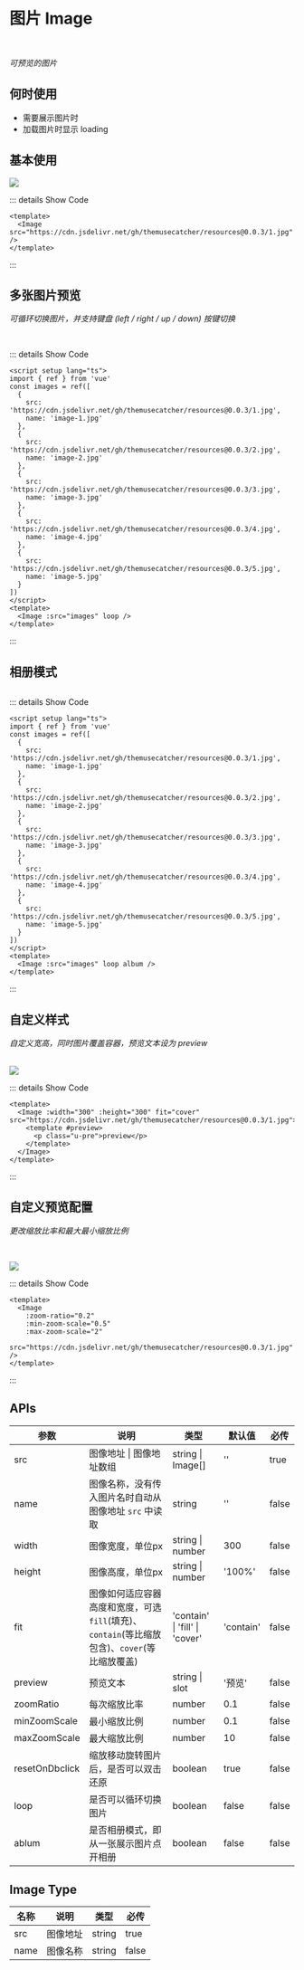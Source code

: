 # 图片 Image<BackTop />

<br/>

*可预览的图片*

## 何时使用

- 需要展示图片时
- 加载图片时显示 loading

<script setup lang="ts">
import { ref } from 'vue'
const images = ref([
  {
    src: 'https://cdn.jsdelivr.net/gh/themusecatcher/resources@0.0.3/1.jpg',
    name: 'image-1.jpg'
  },
  {
    src: 'https://cdn.jsdelivr.net/gh/themusecatcher/resources@0.0.3/2.jpg',
    name: 'image-2.jpg'
  },
  {
    src: 'https://cdn.jsdelivr.net/gh/themusecatcher/resources@0.0.3/3.jpg',
    name: 'image-3.jpg'
  },
  {
    src: 'https://cdn.jsdelivr.net/gh/themusecatcher/resources@0.0.3/4.jpg',
    name: 'image-4.jpg'
  },
  {
    src: 'https://cdn.jsdelivr.net/gh/themusecatcher/resources@0.0.3/5.jpg',
    name: 'image-5.jpg'
  }
])
</script>

## 基本使用

<Image src="https://cdn.jsdelivr.net/gh/themusecatcher/resources@0.0.3/1.jpg" />

::: details Show Code

```vue
<template>
  <Image src="https://cdn.jsdelivr.net/gh/themusecatcher/resources@0.0.3/1.jpg" />
</template>
```

:::

## 多张图片预览

*可循环切换图片，并支持键盘 (left / right / up / down) 按键切换*

<br/>

<Image :src="images" loop />

::: details Show Code

```vue
<script setup lang="ts">
import { ref } from 'vue'
const images = ref([
  {
    src: 'https://cdn.jsdelivr.net/gh/themusecatcher/resources@0.0.3/1.jpg',
    name: 'image-1.jpg'
  },
  {
    src: 'https://cdn.jsdelivr.net/gh/themusecatcher/resources@0.0.3/2.jpg',
    name: 'image-2.jpg'
  },
  {
    src: 'https://cdn.jsdelivr.net/gh/themusecatcher/resources@0.0.3/3.jpg',
    name: 'image-3.jpg'
  },
  {
    src: 'https://cdn.jsdelivr.net/gh/themusecatcher/resources@0.0.3/4.jpg',
    name: 'image-4.jpg'
  },
  {
    src: 'https://cdn.jsdelivr.net/gh/themusecatcher/resources@0.0.3/5.jpg',
    name: 'image-5.jpg'
  }
])
</script>
<template>
  <Image :src="images" loop />
</template>
```

:::

## 相册模式

<Image :src="images" loop album />

::: details Show Code

```vue
<script setup lang="ts">
import { ref } from 'vue'
const images = ref([
  {
    src: 'https://cdn.jsdelivr.net/gh/themusecatcher/resources@0.0.3/1.jpg',
    name: 'image-1.jpg'
  },
  {
    src: 'https://cdn.jsdelivr.net/gh/themusecatcher/resources@0.0.3/2.jpg',
    name: 'image-2.jpg'
  },
  {
    src: 'https://cdn.jsdelivr.net/gh/themusecatcher/resources@0.0.3/3.jpg',
    name: 'image-3.jpg'
  },
  {
    src: 'https://cdn.jsdelivr.net/gh/themusecatcher/resources@0.0.3/4.jpg',
    name: 'image-4.jpg'
  },
  {
    src: 'https://cdn.jsdelivr.net/gh/themusecatcher/resources@0.0.3/5.jpg',
    name: 'image-5.jpg'
  }
])
</script>
<template>
  <Image :src="images" loop album />
</template>
```

:::

## 自定义样式

*自定义宽高，同时图片覆盖容器，预览文本设为 preview*

<br/>

<Image :width="300" :height="300" fit="cover" src="https://cdn.jsdelivr.net/gh/themusecatcher/resources@0.0.3/1.jpg">
  <template #preview>
    <p class="u-pre">preview</p>
  </template>
</Image>

::: details Show Code

```vue
<template>
  <Image :width="300" :height="300" fit="cover" src="https://cdn.jsdelivr.net/gh/themusecatcher/resources@0.0.3/1.jpg">
    <template #preview>
      <p class="u-pre">preview</p>
    </template>
  </Image>
</template>
```

:::

## 自定义预览配置

*更改缩放比率和最大最小缩放比例*

<br/>

<Image
  :zoom-ratio="0.2"
  :min-zoom-scale="0.5"
  :max-zoom-scale="2"
  src="https://cdn.jsdelivr.net/gh/themusecatcher/resources@0.0.1/1.jpg" />

::: details Show Code

```vue
<template>
  <Image
    :zoom-ratio="0.2"
    :min-zoom-scale="0.5"
    :max-zoom-scale="2"
    src="https://cdn.jsdelivr.net/gh/themusecatcher/resources@0.0.3/1.jpg" />
</template>
```

:::

## APIs

参数 | 说明 | 类型 | 默认值 | 必传
-- | -- | -- | -- | --
src | 图像地址 &#124; 图像地址数组 | string &#124; Image[] | '' | true
name | 图像名称，没有传入图片名时自动从图像地址 `src` 中读取 | string | '' | false
width | 图像宽度，单位px | string &#124; number | 300 | false
height | 图像高度，单位px | string &#124; number | '100%' | false
fit | 图像如何适应容器高度和宽度，可选 `fill`(填充)、`contain`(等比缩放包含)、`cover`(等比缩放覆盖) | 'contain' &#124; 'fill' &#124; 'cover' | 'contain' | false
preview | 预览文本 | string &#124; slot | '预览' | false
zoomRatio | 每次缩放比率 | number | 0.1 | false
minZoomScale | 最小缩放比例 | number | 0.1 | false
maxZoomScale | 最大缩放比例 | number | 10 | false
resetOnDbclick | 缩放移动旋转图片后，是否可以双击还原 | boolean | true | false
loop | 是否可以循环切换图片 | boolean | false | false
ablum | 是否相册模式，即从一张展示图片点开相册 | boolean | false | false

## Image Type

名称 | 说明 | 类型 | 必传
-- | -- | -- | --
src | 图像地址 | string | true
name | 图像名称 | string | false
